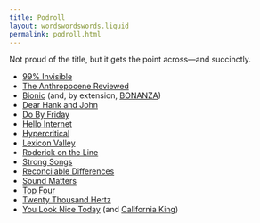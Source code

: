 ```yaml
---
title: Podroll
layout: wordswordswords.liquid
permalink: podroll.html
---
```


Not proud of the title, but it gets the point across—and succinctly.

- [99% Invisible](https://99percentinvisible.org)
- [The Anthropocene Reviewed](https://www.wnycstudios.org/podcasts/anthropocene-reviewed)
- [Bionic](https://www.relay.fm/bionic) (and, by extension, <a class="caps" href="https://www.relay.fm/bonanza">BONANZA</a>)
- [Dear Hank and John](https://overcast.fm/itunes1002937870)
- [Do By Friday](https://dobyfriday.com)
- [Hello Internet](http://www.hellointernet.fm)
- [Hypercritical](https://hypercritical.fireside.fm)
- [Lexicon Valley](https://lexiconvalley.substack.com)
- [Roderick on the Line](http://www.merlinmann.com/roderick)
- [Strong Songs](https://strongsongspodcast.com)
- [Reconcilable Differences](https://www.relay.fm/rd)
- [Sound Matters](https://beoplay.squarespace.com/journal/sound-matters)
- [Top Four](https://www.relay.fm/topfour)
- [Twenty Thousand Hertz](https://www.20k.org)
- [You Look Nice Today](https://www.youlooknicetoday.com) (and [California King](https://www.californiaking.org))
